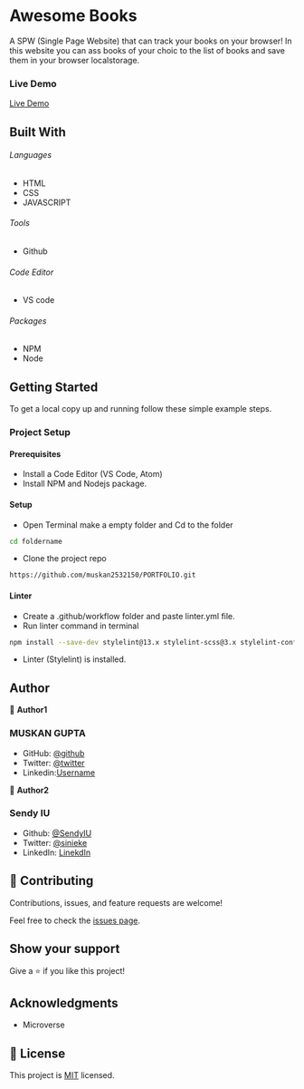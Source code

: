 # Awesome Books
A SPW (Single Page Website) that can track your books on your browser! 
In this website you can ass books of your choic to  the list of books and save them in your browser localstorage.

 ### Live Demo
  [Live Demo](https://muskan2532150.github.io/Awesome_books/)
  
## Built With

###### Languages 
- HTML
- CSS
- JAVASCRIPT

###### Tools  
- Github

###### Code Editor
- VS code

###### Packages 
- NPM
- Node

## Getting Started

To get a local copy up and running follow these simple example steps.

### Project Setup

#### Prerequisites
- Install a Code Editor (VS Code, Atom)
- Install NPM and Nodejs package.

#### Setup
- Open Terminal make a empty folder and Cd to the folder
 ```bash  
 cd foldername
 ```
- Clone the project repo
```bash 
https://github.com/muskan2532150/PORTFOLIO.git
```

#### Linter
- Create a .github/workflow folder and paste linter.yml file.
- Run linter command in terminal
```bash
npm install --save-dev stylelint@13.x stylelint-scss@3.x stylelint-config-standard@21.x stylelint-csstree-validator@1.x
```
- Linter (Stylelint) is installed.


## Author

👤 **Author1**
### MUSKAN GUPTA
- GitHub: [@github](https://github.com/muskan2532150)
- Twitter: [@twitter](muskan2532150)
- Linkedin:[Username](https://www.linkedin.com/in/muskan-gupta-869165225/)

👤 **Author2**
### Sendy IU
- Github: [@SendyIU](https://github.com/uisendy)
- Twitter: [@sinieke](https://twitter.com/sinieke)
- LinkedIn: [LinekdIn](https://www.linkedin.com/in/surafel-getachew-80155b187/)


## 🤝 Contributing

Contributions, issues, and feature requests are welcome!

Feel free to check the [issues page](../../issues/).

## Show your support

Give a ⭐️ if you like this project!

## Acknowledgments

- Microverse

## 📝 License

This project is [MIT](./MIT.md) licensed.
